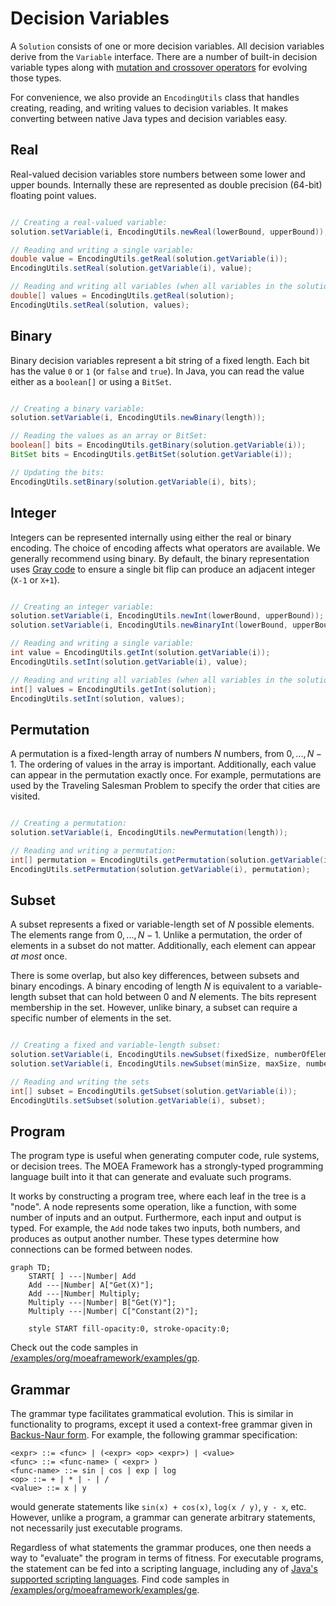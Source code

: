 # Decision Variables

A `Solution` consists of one or more decision variables.  All decision variables derive from the `Variable` interface.  There are a number of built-in
decision variable types along with [mutation and crossover operators](operators.md) for evolving those types.

For convenience, we also provide an `EncodingUtils` class that handles creating, reading, and writing values to decision variables.  It makes converting
between native Java types and decision variables easy.

## Real

Real-valued decision variables store numbers between some lower and upper bounds.  Internally these are represented as double precision (64-bit) floating
point values.

```java

// Creating a real-valued variable:
solution.setVariable(i, EncodingUtils.newReal(lowerBound, upperBound));

// Reading and writing a single variable:
double value = EncodingUtils.getReal(solution.getVariable(i));
EncodingUtils.setReal(solution.getVariable(i), value);

// Reading and writing all variables (when all variables in the solution are real-valued):
double[] values = EncodingUtils.getReal(solution);
EncodingUtils.setReal(solution, values);
```

## Binary

Binary decision variables represent a bit string of a fixed length.  Each bit has the value `0` or `1` (or `false` and `true`).  In Java, you can read
the value either as a `boolean[]` or using a `BitSet`.

```java

// Creating a binary variable:
solution.setVariable(i, EncodingUtils.newBinary(length));

// Reading the values as an array or BitSet:
boolean[] bits = EncodingUtils.getBinary(solution.getVariable(i));
BitSet bits = EncodingUtils.getBitSet(solution.getVariable(i));

// Updating the bits:
EncodingUtils.setBinary(solution.getVariable(i), bits);
```

## Integer

Integers can be represented internally using either the real or binary encoding.  The choice of encoding affects what operators are available.  We generally
recommend using binary.  By default, the binary representation uses [Gray code](https://en.wikipedia.org/wiki/Gray_code) to ensure a single bit
flip can produce an adjacent integer (`X-1` or `X+1`).

```java

// Creating an integer variable:
solution.setVariable(i, EncodingUtils.newInt(lowerBound, upperBound));
solution.setVariable(i, EncodingUtils.newBinaryInt(lowerBound, upperBound));

// Reading and writing a single variable:
int value = EncodingUtils.getInt(solution.getVariable(i));
EncodingUtils.setInt(solution.getVariable(i), value);

// Reading and writing all variables (when all variables in the solution are integers):
int[] values = EncodingUtils.getInt(solution);
EncodingUtils.setInt(solution, values);
```

## Permutation

A permutation is a fixed-length array of numbers $N$ numbers, from $0, ..., N-1$.  The ordering of values in the array is important.  Additionally,
each value can appear in the permutation exactly once.  For example, permutations are used by the Traveling Salesman Problem to specify the order that
cities are visited.

```java

// Creating a permutation:
solution.setVariable(i, EncodingUtils.newPermutation(length));

// Reading and writing a permutation:
int[] permutation = EncodingUtils.getPermutation(solution.getVariable(i));
EncodingUtils.setPermutation(solution.getVariable(i), permutation);
```

## Subset

A subset represents a fixed or variable-length set of $N$ possible elements.  The elements range from $0, ..., N-1$.  Unlike a permutation, the order
of elements in a subset do not matter.  Additionally, each element can appear *at most* once.

There is some overlap, but also key differences, between subsets and binary encodings.  A binary encoding of length $N$ is equivalent to a variable-length
subset that can hold between $0$ and $N$ elements.  The bits represent membership in the set.  However, unlike binary, a subset can require a specific
number of elements in the set.

```java

// Creating a fixed and variable-length subset:
solution.setVariable(i, EncodingUtils.newSubset(fixedSize, numberOfElements));
solution.setVariable(i, EncodingUtils.newSubset(minSize, maxSize, numberOfElements));

// Reading and writing the sets
int[] subset = EncodingUtils.getSubset(solution.getVariable(i));
EncodingUtils.setSubset(solution.getVariable(i), subset);
```

## Program

The program type is useful when generating computer code, rule systems, or decision trees.  The MOEA Framework has a strongly-typed programming
language built into it that can generate and evaluate such programs.

It works by constructing a program tree, where each leaf in the tree is a "node".  A node represents some operation, like a function, with some number
of inputs and an output.  Furthermore, each input and output is typed.  For example, the `Add` node takes two inputs, both numbers, and produces as output
another number.  These types determine how connections can be formed between nodes.

```mermaid
graph TD;
    START[ ] ---|Number| Add
    Add ---|Number| A["Get(X)"];
    Add ---|Number| Multiply;
    Multiply ---|Number| B["Get(Y)"];
    Multiply ---|Number| C["Constant(2)"];
    
    style START fill-opacity:0, stroke-opacity:0;
```

Check out the code samples in [/examples/org/moeaframework/examples/gp](../examples/org/moeaframework/examples/gp).

## Grammar

The grammar type facilitates grammatical evolution.  This is similar in functionality to programs, except it used a context-free grammar given in
[Backus-Naur form](https://en.wikipedia.org/wiki/Backus%E2%80%93Naur_form).  For example, the following grammar specification:

```
<expr> ::= <func> | (<expr> <op> <expr>) | <value>
<func> ::= <func-name> ( <expr> )
<func-name> ::= sin | cos | exp | log
<op> ::= + | * | - | /
<value> ::= x | y
```

would generate statements like `sin(x) + cos(x)`, `log(x / y)`, `y - x`, etc.  However, unlike a program, a grammar can generate arbitrary statements,
not necessarily just executable programs.

Regardless of what statements the grammar produces, one then needs a way to "evaluate" the program in terms of fitness.  For executable programs, the
statement can be fed into a scripting language, including any of [Java's supported scripting languages](https://objectcomputing.com/resources/publications/sett/march-2001-scripting-languages-for-java).  Find code samples in [/examples/org/moeaframework/examples/ge](../examples/org/moeaframework/examples/ge).
